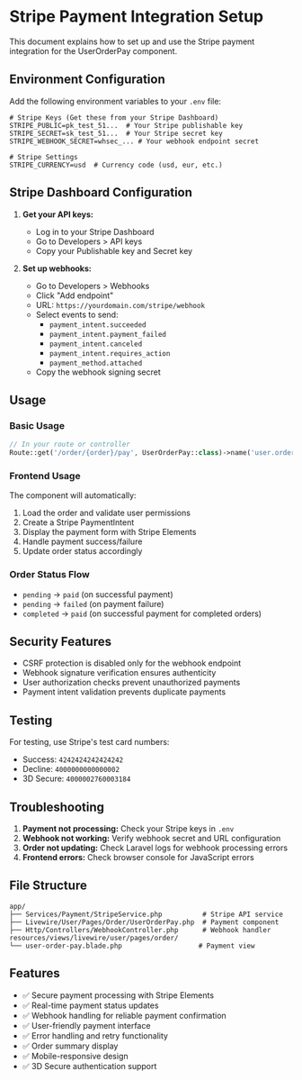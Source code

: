 # Stripe Payment Integration Setup

This document explains how to set up and use the Stripe payment integration for the UserOrderPay component.

## Environment Configuration

Add the following environment variables to your `.env` file:

```env
# Stripe Keys (Get these from your Stripe Dashboard)
STRIPE_PUBLIC=pk_test_51...  # Your Stripe publishable key
STRIPE_SECRET=sk_test_51...  # Your Stripe secret key
STRIPE_WEBHOOK_SECRET=whsec_... # Your webhook endpoint secret

# Stripe Settings
STRIPE_CURRENCY=usd  # Currency code (usd, eur, etc.)
```

## Stripe Dashboard Configuration

1. **Get your API keys:**
   - Log in to your Stripe Dashboard
   - Go to Developers > API keys
   - Copy your Publishable key and Secret key

2. **Set up webhooks:**
   - Go to Developers > Webhooks
   - Click "Add endpoint"
   - URL: `https://yourdomain.com/stripe/webhook`
   - Select events to send:
     - `payment_intent.succeeded`
     - `payment_intent.payment_failed`
     - `payment_intent.canceled`
     - `payment_intent.requires_action`
     - `payment_method.attached`
   - Copy the webhook signing secret

## Usage

### Basic Usage

```php
// In your route or controller
Route::get('/order/{order}/pay', UserOrderPay::class)->name('user.order.pay');
```

### Frontend Usage

The component will automatically:
1. Load the order and validate user permissions
2. Create a Stripe PaymentIntent
3. Display the payment form with Stripe Elements
4. Handle payment success/failure
5. Update order status accordingly

### Order Status Flow

- `pending` → `paid` (on successful payment)
- `pending` → `failed` (on payment failure)
- `completed` → `paid` (on successful payment for completed orders)

## Security Features

- CSRF protection is disabled only for the webhook endpoint
- Webhook signature verification ensures authenticity
- User authorization checks prevent unauthorized payments
- Payment intent validation prevents duplicate payments

## Testing

For testing, use Stripe's test card numbers:
- Success: `4242424242424242`
- Decline: `4000000000000002`
- 3D Secure: `4000002760003184`

## Troubleshooting

1. **Payment not processing:** Check your Stripe keys in `.env`
2. **Webhook not working:** Verify webhook secret and URL configuration
3. **Order not updating:** Check Laravel logs for webhook processing errors
4. **Frontend errors:** Check browser console for JavaScript errors

## File Structure

```
app/
├── Services/Payment/StripeService.php          # Stripe API service
├── Livewire/User/Pages/Order/UserOrderPay.php  # Payment component
├── Http/Controllers/WebhookController.php      # Webhook handler
resources/views/livewire/user/pages/order/
└── user-order-pay.blade.php                   # Payment view
```

## Features

- ✅ Secure payment processing with Stripe Elements
- ✅ Real-time payment status updates
- ✅ Webhook handling for reliable payment confirmation
- ✅ User-friendly payment interface
- ✅ Error handling and retry functionality
- ✅ Order summary display
- ✅ Mobile-responsive design
- ✅ 3D Secure authentication support
